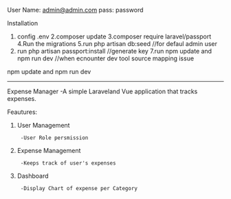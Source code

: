 User Name: admin@admin.com
pass: password

Installation

1. config .env
2.composer update
3.composer require laravel/passport
4.Run the migrations
5.run php artisan db:seed   //for defaul admin user
6. run php artisan passport:install     //generate key
7.run npm update and npm run dev   //when ecnounter dev tool source mapping issue

npm update and npm run dev

--------------------------------------------------------------------------------------------------------
Expense Manager
-A simple Laraveland  Vue application that tracks expenses.

Feautures:
1. User Management

        -User Role persmission
        
2. Expense Management

        -Keeps track of user's expenses
        
3. Dashboard

        -Display Chart of expense per Category
